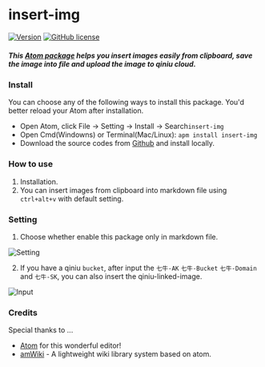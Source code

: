 insert-img
==============================================================
[![Version](https://img.shields.io/badge/Version-0.1.4-green.svg)](https://github.com/Cubernet/insert-img/releases)
[![GitHub license](https://img.shields.io/badge/license-MIT-blue.svg)](https://raw.githubusercontent.com/Cubernet/insert-img/master/LICENSE)


##### This [Atom package](https://atom.io/packages/insert-img) helps you insert images easily from clipboard, save the image into file and upload the image to qiniu cloud.

### Install

You can choose any of the following ways to install this package. You'd better reload your Atom after installation.

  - Open Atom, click File -> Setting -> Install -> Search`insert-img`
  - Open Cmd(Windowns) or Terminal(Mac/Linux): `apm install insert-img`
  - Download the source codes from [Github](https://github.com/Cubernet/insert-img) and install locally.

### How to use

  1. Installation.
  2. You can insert images from clipboard into markdown file using `ctrl+alt+v` with default setting.

### Setting

  1. Choose whether enable this package only in markdown file.

  ![Setting](http://ob7oo1qe2.bkt.clouddn.com/README-5e199cc2.png)

  2. If you have a qiniu `bucket`, after input the `七牛-AK` `七牛-Bucket` `七牛-Domain` and `七牛-SK`, you can also insert the qiniu-linked-image.  

  ![Input](http://ob7oo1qe2.bkt.clouddn.com/README-a5460fc9.png)

### Credits

Special thanks to ...

-	[Atom](https://atom.io/) for this wonderful editor!
-	[amWiki](https://atom.io/packages/amWiki) - A lightweight  wiki library system based on atom.
